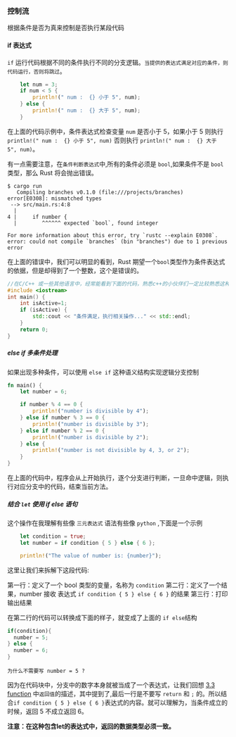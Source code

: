 ### 控制流

根据条件是否为真来控制是否执行某段代码

#### if 表达式

`if` 运行代码根据不同的条件执行不同的分支逻辑。`当提供的表达式满足对应的条件，则代码运行，否则将跳过`。

```rust
    let num = 3;
    if num < 5 {
        println!(" num :  {} 小于 5", num);
    } else {
        println!(" num :  {} 大于 5", num);
    }
```

在上面的代码示例中，条件表达式检查变量 `num` 是否小于 5，如果小于 5 则执行 `println!(" num :  {} 小于 5", num)` 否则执行 `println!(" num :  {} 大于 5", num)`。

有一点需要注意，在`条件判断表达式`中,所有的条件必须是 `bool`,如果条件不是 `bool` 类型，那么 Rust 将会抛出错误。

```
$ cargo run
   Compiling branches v0.1.0 (file:///projects/branches)
error[E0308]: mismatched types
 --> src/main.rs:4:8
  |
4 |     if number {
  |        ^^^^^^ expected `bool`, found integer

For more information about this error, try `rustc --explain E0308`.
error: could not compile `branches` (bin "branches") due to 1 previous error

```

在上面的错误中，我们可以明显的看到，Rust 期望一个`bool`类型作为条件表达式的依据，但是却得到了一个整数，这个是错误的。

```c++
//在C/C++ 或一些其他语言中，经常能看到下面的代码，熟悉c++的小伙伴们一定比较熟悉这种操作，这里就不再过多赘述
#include <iostream>
int main() {
    int isActive=1;
    if (isActive) {
        std::cout << "条件满足，执行相关操作..." << std::endl;
    }
    return 0;
}
```

##### else if 多条件处理

如果出现多种条件，可以使用 `else if` 这种语义结构实现逻辑分支控制

```rust
fn main() {
    let number = 6;

    if number % 4 == 0 {
        println!("number is divisible by 4");
    } else if number % 3 == 0 {
        println!("number is divisible by 3");
    } else if number % 2 == 0 {
        println!("number is divisible by 2");
    } else {
        println!("number is not divisible by 4, 3, or 2");
    }
}

```

在上面的代码中，程序会从上开始执行，逐个分支进行判断，一旦命中逻辑，则执行对应分支中的代码，结束当前方法。

##### 结合 `let` 使用 if else 语句

这个操作在我理解有些像 `三元表达式` 语法有些像 `python` ,下面是一个示例

```rust
    let condition = true;
    let number = if condition { 5 } else { 6 };

    println!("The value of number is: {number}");
```

这里让我们来拆解下这段代码:

第一行：定义了一个 bool 类型的变量，名称为 `condition`
第二行：定义了一个结果，number 接收 表达式 `if condition { 5 } else { 6 }` 的结果
第三行：打印输出结果

在第二行的代码可以转换成下面的样子，就变成了上面的 `if else`结构

```rust
if(condition){
  number = 5;
} else {
  number = 6;
}
```

```
为什么不需要写 number = 5 ?
```

因为在代码块中，分支中的数字本身就被当成了一个表达式，让我们回想 [3.3 function](3.3function.md) 中`返回值`的描述，其中提到了,最后一行是不要写 `return` 和 `;` 的。所以结合`if condition { 5 } else { 6 }`表达式的内容。就可以理解为，当条件成立的时候，返回 5 不成立返回 6。

**注意：在这种包含let的表达式中，返回的数据类型必须一致。**
